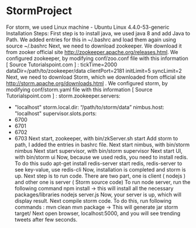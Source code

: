 # StormProject

For storm, we used Linux machine -  Ubuntu Linux 4.4.0-53-generic
Installation Steps: 
First step is to install java, we used java 8 and add Java to Path. We added entries for this in ~/.bashrc and load them again using source ~/.bashrc
Next, we need to download zookeeper. We download it from zooker official site http://zookeeper.apache.org/releases.html. We configured zookeeper, by modifying conf/zoo.conf file with this information [ Source Tutorialspoint.com ] :
	tickTime=2000
dataDir=/path/to/zookeeper/data
clientPort=2181
initLimit=5
syncLimit=2
Next, we need to download Storm, which we downloaded from official site
http://storm.apache.org/downloads.html . We configured storm, by modifying conf/storm.yaml file with this information [ Source Tutorialspoint.com ] :
storm.zookeeper.servers:
 - "localhost"
storm.local.dir: “/path/to/storm/data”
nimbus.host: "localhost"
supervisor.slots.ports:
 - 6700
 - 6701
 - 6702
 - 6703
Next start, zookeeper, with bin/zkServer.sh start
Add storm to path, I added the entries in bashrc file.
Next start nimbus, with bin/storm nimbus
Next start supervisor, with bin/storm supervisor
Next start UI, with bin/storm ui
Now, because we used redis, you need to install redis. To do this
sudo apt-get install redis-server
start redis, redis-server
to see key-value, use redis-cli
Now, installation is completed and storm is up. Next step is to run code. There are two part, one is client ( nodejs ) and other one is server ( Storm source code)
To run node server, run the following command
npm install → this will install all the necessary packages/libraries
nodejs server.js
Now, your server is up, which will display result. Next compile storm code. To do this, run following commands :
mvn clean
mvn package -> This will generate jar
storm target/<jar-name> <mainClassName>
Next open browser, localhost:5000, and you will see trending tweets after few seconds.



